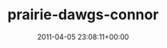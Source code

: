 ---
title:		"prairie-dawgs-connor"
type:		"photos"
mediatype:		"upload"
location:		"TBC"
date:		"2011-04-05 23:08:11+00:00"
album:		"music"
filename:		"prairie-dawgs-connor.md"
series:		""
cl_public_id:		"music/prairie-dawgs-connor"
cl_version:		1497004878
format:		"tiff"
bytes:		4328460
width:		2560
height:		1440
colours:
- "#0A0A0A"
- "#7F7F7F"
exposure_mode:		"Manual"
program:		"Manual"
aperture:		"5.6"
focal_length:		"200.0 mm"
iso:		"400"
shutter_speed:		"1/160"
metering:		"Center-weighted average"
flash:		"Fired, Return detected"
white_balance:		"Custom"
colour_temp:		"4100"
has_crop:		"false"
orientation:		"Horizontal (normal)"
camera_model:		"NIKON D200"
lens_info:		"18-200mm f/3.5-5.6"
artist:		"No artist info"
x_resolution:		"300"
y_resolution:		"300"
---